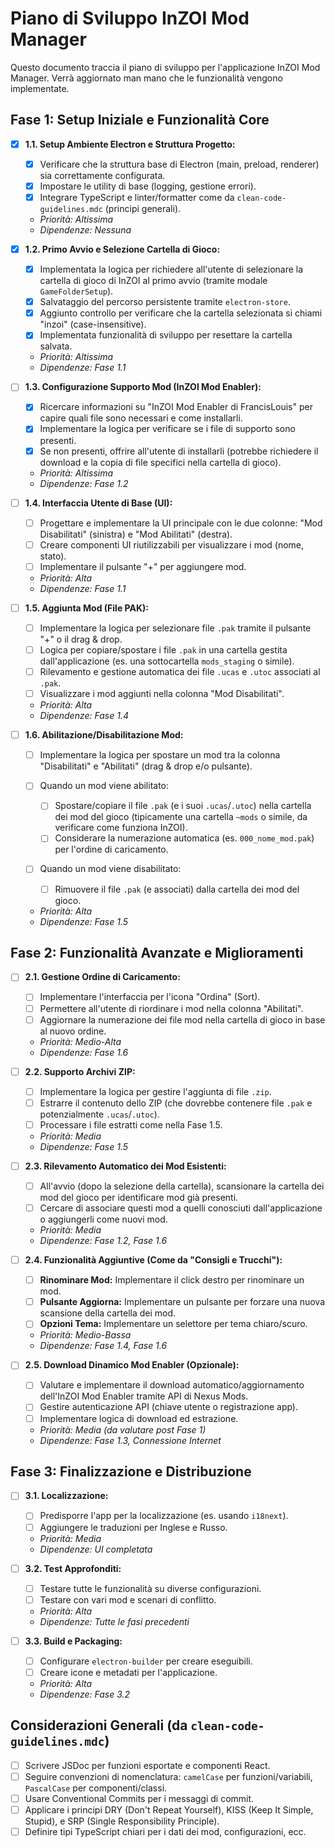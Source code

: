 # Piano di Sviluppo InZOI Mod Manager

Questo documento traccia il piano di sviluppo per l'applicazione InZOI Mod Manager. Verrà aggiornato man mano che le funzionalità vengono implementate.

## Fase 1: Setup Iniziale e Funzionalità Core

- [x] **1.1. Setup Ambiente Electron e Struttura Progetto:**

  - [x] Verificare che la struttura base di Electron (main, preload, renderer) sia correttamente configurata.
  - [x] Impostare le utility di base (logging, gestione errori).
  - [x] Integrare TypeScript e linter/formatter come da `clean-code-guidelines.mdc` (principi generali).

  - _Priorità: Altissima_
  - _Dipendenze: Nessuna_

- [x] **1.2. Primo Avvio e Selezione Cartella di Gioco:**

  - [x] Implementata la logica per richiedere all'utente di selezionare la cartella di gioco di InZOI al primo avvio (tramite modale `GameFolderSetup`).
  - [x] Salvataggio del percorso persistente tramite `electron-store`.
  - [x] Aggiunto controllo per verificare che la cartella selezionata si chiami "inzoi" (case-insensitive).
  - [x] Implementata funzionalità di sviluppo per resettare la cartella salvata.

  - _Priorità: Altissima_
  - _Dipendenze: Fase 1.1_

- [ ] **1.3. Configurazione Supporto Mod (InZOI Mod Enabler):**

  - [x] Ricercare informazioni su "InZOI Mod Enabler di FrancisLouis" per capire quali file sono necessari e come installarli.
  - [x] Implementare la logica per verificare se i file di supporto sono presenti.
  - [x] Se non presenti, offrire all'utente di installarli (potrebbe richiedere il download e la copia di file specifici nella cartella di gioco).

  - _Priorità: Altissima_
  - _Dipendenze: Fase 1.2_

- [ ] **1.4. Interfaccia Utente di Base (UI):**

  - [ ] Progettare e implementare la UI principale con le due colonne: "Mod Disabilitati" (sinistra) e "Mod Abilitati" (destra).
  - [ ] Creare componenti UI riutilizzabili per visualizzare i mod (nome, stato).
  - [ ] Implementare il pulsante "+" per aggiungere mod.

  - _Priorità: Alta_
  - _Dipendenze: Fase 1.1_

- [ ] **1.5. Aggiunta Mod (File PAK):**

  - [ ] Implementare la logica per selezionare file `.pak` tramite il pulsante "+" o il drag & drop.
  - [ ] Logica per copiare/spostare i file `.pak` in una cartella gestita dall'applicazione (es. una sottocartella `mods_staging` o simile).
  - [ ] Rilevamento e gestione automatica dei file `.ucas` e `.utoc` associati al `.pak`.
  - [ ] Visualizzare i mod aggiunti nella colonna "Mod Disabilitati".

  - _Priorità: Alta_
  - _Dipendenze: Fase 1.4_

- [ ] **1.6. Abilitazione/Disabilitazione Mod:**

  - [ ] Implementare la logica per spostare un mod tra la colonna "Disabilitati" e "Abilitati" (drag & drop e/o pulsante).
  - [ ] Quando un mod viene abilitato:

    - [ ] Spostare/copiare il file `.pak` (e i suoi `.ucas`/`.utoc`) nella cartella dei mod del gioco (tipicamente una cartella `~mods` o simile, da verificare come funziona InZOI).
    - [ ] Considerare la numerazione automatica (es. `000_nome_mod.pak`) per l'ordine di caricamento.

  - [ ] Quando un mod viene disabilitato:

    - [ ] Rimuovere il file `.pak` (e associati) dalla cartella dei mod del gioco.

  - _Priorità: Alta_
  - _Dipendenze: Fase 1.5_

## Fase 2: Funzionalità Avanzate e Miglioramenti

- [ ] **2.1. Gestione Ordine di Caricamento:**

  - [ ] Implementare l'interfaccia per l'icona "Ordina" (Sort).
  - [ ] Permettere all'utente di riordinare i mod nella colonna "Abilitati".
  - [ ] Aggiornare la numerazione dei file mod nella cartella di gioco in base al nuovo ordine.

  - _Priorità: Medio-Alta_
  - _Dipendenze: Fase 1.6_

- [ ] **2.2. Supporto Archivi ZIP:**

  - [ ] Implementare la logica per gestire l'aggiunta di file `.zip`.
  - [ ] Estrarre il contenuto dello ZIP (che dovrebbe contenere file `.pak` e potenzialmente `.ucas`/`.utoc`).
  - [ ] Processare i file estratti come nella Fase 1.5.

  - _Priorità: Media_
  - _Dipendenze: Fase 1.5_

- [ ] **2.3. Rilevamento Automatico dei Mod Esistenti:**

  - [ ] All'avvio (dopo la selezione della cartella), scansionare la cartella dei mod del gioco per identificare mod già presenti.
  - [ ] Cercare di associare questi mod a quelli conosciuti dall'applicazione o aggiungerli come nuovi mod.

  - _Priorità: Media_
  - _Dipendenze: Fase 1.2, Fase 1.6_

- [ ] **2.4. Funzionalità Aggiuntive (Come da "Consigli e Trucchi"):**

  - [ ] **Rinominare Mod:** Implementare il click destro per rinominare un mod.
  - [ ] **Pulsante Aggiorna:** Implementare un pulsante per forzare una nuova scansione della cartella dei mod.
  - [ ] **Opzioni Tema:** Implementare un selettore per tema chiaro/scuro.

  - _Priorità: Medio-Bassa_
  - _Dipendenze: Fase 1.4, Fase 1.6_

- [ ] **2.5. Download Dinamico Mod Enabler (Opzionale):**

  - [ ] Valutare e implementare il download automatico/aggiornamento dell'InZOI Mod Enabler tramite API di Nexus Mods.
  - [ ] Gestire autenticazione API (chiave utente o registrazione app).
  - [ ] Implementare logica di download ed estrazione.

  - _Priorità: Media (da valutare post Fase 1)_
  - _Dipendenze: Fase 1.3, Connessione Internet_

## Fase 3: Finalizzazione e Distribuzione

- [ ] **3.1. Localizzazione:**

  - [ ] Predisporre l'app per la localizzazione (es. usando `i18next`).
  - [ ] Aggiungere le traduzioni per Inglese e Russo.

  - _Priorità: Media_
  - _Dipendenze: UI completata_

- [ ] **3.2. Test Approfonditi:**

  - [ ] Testare tutte le funzionalità su diverse configurazioni.
  - [ ] Testare con vari mod e scenari di conflitto.

  - _Priorità: Alta_
  - _Dipendenze: Tutte le fasi precedenti_

- [ ] **3.3. Build e Packaging:**

  - [ ] Configurare `electron-builder` per creare eseguibili.
  - [ ] Creare icone e metadati per l'applicazione.

  - _Priorità: Alta_
  - _Dipendenze: Fase 3.2_

## Considerazioni Generali (da `clean-code-guidelines.mdc`)

- [ ] Scrivere JSDoc per funzioni esportate e componenti React.
- [ ] Seguire convenzioni di nomenclatura: `camelCase` per funzioni/variabili, `PascalCase` per componenti/classi.
- [ ] Usare Conventional Commits per i messaggi di commit.
- [ ] Applicare i principi DRY (Don't Repeat Yourself), KISS (Keep It Simple, Stupid), e SRP (Single Responsibility Principle).
- [ ] Definire tipi TypeScript chiari per i dati dei mod, configurazioni, ecc.
